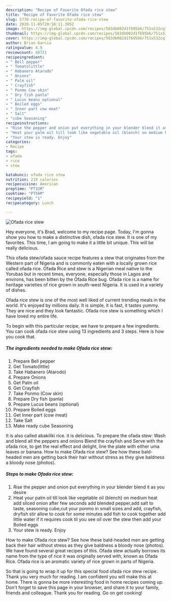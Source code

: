 ```yaml
---
description: "Recipe of Favorite Ofada rice stew"
title: "Recipe of Favorite Ofada rice stew"
slug: 5770-recipe-of-favorite-ofada-rice-stew
date: 2020-11-05T20:50:11.305Z
image: https://img-global.cpcdn.com/recipes/583db002d1f695b6/751x532cq70/ofada-rice-stew-recipe-main-photo.jpg
thumbnail: https://img-global.cpcdn.com/recipes/583db002d1f695b6/751x532cq70/ofada-rice-stew-recipe-main-photo.jpg
cover: https://img-global.cpcdn.com/recipes/583db002d1f695b6/751x532cq70/ofada-rice-stew-recipe-main-photo.jpg
author: Brian Garcia
ratingvalue: 4.9
reviewcount: 40721
recipeingredient:
- " Bell pepper"
- " Tomatolittle"
- " Habanero Atarodo"
- " Onions"
- " Palm oil"
- " Crayfish"
- " Ponmo Cow skin"
- " Dry fish panla"
- " Lucus beans optional"
- " Boiled eggs"
- " Inner part cow meat"
- " Salt"
- "cube Seasoning"
recipeinstructions:
- "Rise the pepper and onion put everything in your blender blend it as you desire"
- "Heat your palm oil till look like vegetable oil (blench) on medium heat add sliced onion after few seconds add blended pepper,add salt to taste, seasoning cube,cut your ponmo in small sizes and add, crayfish, dryfish stir allow to cook for some minutes add fish to cook together add little water if it requires cook til you see oil over the stew then add your Boiled eggs"
- "Your stew is ready. Enjoy"
categories:
- Recipe
tags:
- ofada
- rice
- stew

katakunci: ofada rice stew 
nutrition: 219 calories
recipecuisine: American
preptime: "PT32M"
cooktime: "PT56M"
recipeyield: "1"
recipecategory: Lunch

---
```



![Ofada rice stew](https://img-global.cpcdn.com/recipes/583db002d1f695b6/751x532cq70/ofada-rice-stew-recipe-main-photo.jpg)

Hey everyone, it's Brad, welcome to my recipe page. Today, I'm gonna show you how to make a distinctive dish, ofada rice stew. It is one of my favorites. This time, I am going to make it a little bit unique. This will be really delicious.

This ofada stew/ofada sauce recipe features a stew that originates from the Western part of Nigeria and is commonly eaten with a locally grown rice called ofada rice. Ofada Rice and stew is a Nigerian meal native to the Yorubas but in recent times, everyone, especially those in Lagos and environs, has been bitten by the Ofada Rice bug. Ofada rice is a name for heritage varieties of rice grown in south-west Nigeria. It is used in a variety of dishes.

Ofada rice stew is one of the most well liked of current trending meals in the world. It's enjoyed by millions daily. It is simple, it is fast, it tastes yummy. They are nice and they look fantastic. Ofada rice stew is something which I have loved my entire life.


To begin with this particular recipe, we have to prepare a few ingredients. You can cook ofada rice stew using 13 ingredients and 3 steps. Here is how you cook that.

<!--inarticleads1-->

##### The ingredients needed to make Ofada rice stew:

1. Prepare  Bell pepper
1. Get  Tomato(little)
1. Take  Habanero (Atarodo)
1. Prepare  Onions
1. Get  Palm oil
1. Get  Crayfish
1. Take  Ponmo (Cow skin)
1. Prepare  Dry fish (panla)
1. Prepare  Lucus beans (optional)
1. Prepare  Boiled eggs
1. Get  Inner part (cow meat)
1. Take  Salt
1. Make ready cube Seasoning


It is also called abakiliki rice. it is delicious. To prepare the ofada stew: Wash and blend all the peppers and onions Blend the crayfish and Serve with the ofada rice, to get the real effect and delight, line the plate with either uma leaves or banana. How to make Ofada rice stew? See how these bald-headed men are getting back their hair without stress as they give baldness a bloody nose (photos). 

<!--inarticleads2-->

##### Steps to make Ofada rice stew:

1. Rise the pepper and onion put everything in your blender blend it as you desire
1. Heat your palm oil till look like vegetable oil (blench) on medium heat add sliced onion after few seconds add blended pepper,add salt to taste, seasoning cube,cut your ponmo in small sizes and add, crayfish, dryfish stir allow to cook for some minutes add fish to cook together add little water if it requires cook til you see oil over the stew then add your Boiled eggs
1. Your stew is ready. Enjoy


How to make Ofada rice stew? See how these bald-headed men are getting back their hair without stress as they give baldness a bloody nose (photos). We have found several great recipes of this. Ofada stew actually borrows its name from the type of rice it was originally served with, known as Ofada Rice. Ofada rice is an aromatic variety of rice grown in parts of Nigeria. 

So that is going to wrap it up for this special food ofada rice stew recipe. Thank you very much for reading. I am confident you will make this at home. There is gonna be more interesting food in home recipes coming up. Don't forget to save this page in your browser, and share it to your family, friends and colleague. Thank you for reading. Go on get cooking!
